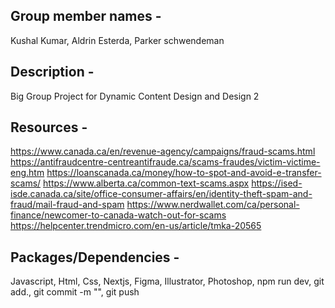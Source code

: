 ## Group member names -
Kushal Kumar, Aldrin Esterda, Parker schwendeman
## Description - 
Big Group Project for Dynamic Content Design and Design 2

## Resources - 

https://www.canada.ca/en/revenue-agency/campaigns/fraud-scams.html
https://antifraudcentre-centreantifraude.ca/scams-fraudes/victim-victime-eng.htm
https://loanscanada.ca/money/how-to-spot-and-avoid-e-transfer-scams/
https://www.alberta.ca/common-text-scams.aspx
https://ised-isde.canada.ca/site/office-consumer-affairs/en/identity-theft-spam-and-fraud/mail-fraud-and-spam
https://www.nerdwallet.com/ca/personal-finance/newcomer-to-canada-watch-out-for-scams
https://helpcenter.trendmicro.com/en-us/article/tmka-20565


## Packages/Dependencies - 
Javascript, Html, Css, Nextjs, Figma, Illustrator, Photoshop, npm run dev, git add., git commit -m "", git push 
